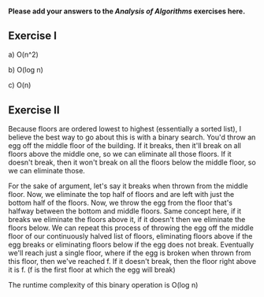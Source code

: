 #### Please add your answers to the ***Analysis of  Algorithms*** exercises here.

## Exercise I

a) O(n^2)


b) O(log n)


c) O(n)

## Exercise II

Because floors are ordered lowest to highest (essentially a sorted list), I believe the best way to go about this is with a binary search. You'd throw an egg off the middle floor of the building. If it breaks, then it'll break on all floors above the middle one, so we can eliminate all those floors. If it doesn't break, then it won't break on all the floors below the middle floor, so we can eliminate those.

For the sake of argument, let's say it breaks when thrown from the middle floor. Now, we eliminate the top half of floors and are left with just the bottom half of the floors. Now, we throw the egg from the floor that's halfway between the bottom and middle floors. Same concept here, if it breaks we eliminate the floors above it, if it doesn't then we eliminate the floors below. We can repeat this process of throwing the egg off the middle floor of our continuously halved list of floors, eliminating floors above if the egg breaks or eliminating floors below if the egg does not break. Eventually we'll reach just a single floor, where if the egg is broken when thrown from this floor, then we've reached f. If it doesn't break, then the floor right above it is f. (f is the first floor at which the egg will break)

The runtime complexity of this binary operation is O(log n)